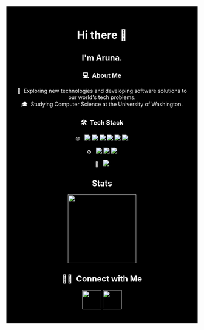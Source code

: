 <div style="background-color: black; color: white; padding: 20px;">
  <h1 align="center">Hi there 👋</h1>

  <h2 align="center">I'm Aruna.</h2>

  <h3 align="center">💻 &nbsp;About Me</h3>

  <p align="center">
    🤔 &nbsp;Exploring new technologies and developing software solutions to our world's tech problems.
    <br>🎓 &nbsp;Studying Computer Science at the University of Washington.
  </p>

  <h3 align="center">🛠 &nbsp;Tech Stack</h3>

  <p align="center">
    🌐 &nbsp;
    <img src="https://img.shields.io/badge/-HTML-181717?style=flat&logo=HTML5&logoColor=E34F26">
    <img src="https://img.shields.io/badge/-CSS-181717?style=flat&logo=CSS3&logoColor=1572B6">
    <img src="https://img.shields.io/badge/-JavaScript-181717?style=flat&logo=javascript&logoColor=F7DF1E">
    <img src="https://img.shields.io/badge/-Bootstrap-181717?style=flat&logo=bootstrap&logoColor=563D7C">
    <img src="https://img.shields.io/badge/-Node.js-181717?style=flat&logo=node.js">
    <img src="https://img.shields.io/badge/-React-181717?style=flat&logo=react">
  </p>

  <p align="center">
    ⚙️ &nbsp;
    <img src="https://img.shields.io/badge/-Git-181717?style=flat&logo=git">
    <img src="https://img.shields.io/badge/-GitHub-181717?style=flat&logo=github">
    <img src="https://img.shields.io/badge/-Markdown-181717?style=flat&logo=markdown">
  </p>

  <p align="center">
    🔧 &nbsp;
    <img src="https://img.shields.io/badge/-Visual%20Studio%20Code-181717?style=flat&logo=visual-studio-code&logoColor=007ACC">
  </p>

  <h2 align="center">Stats</h2>

  <p align="center">
    <a href="https://github.com/AVS1508">
      <img height="180em" src="https://github-readme-stats-eight-theta.vercel.app/api/top-langs/?username=arunasrivastava&theme=radical&layout=compact&exclude_lang=java+r&bg_color=181717&text_color=c9d1d9" />
    </a>
  </p>

  <h2 align="center">🤝🏻 &nbsp;Connect with Me</h2>

  <p align="center">
    <a href="https://www.linkedin.com/in/arunasri"><img src="https://static-00.iconduck.com/assets.00/linkedin-icon-2048x2048-ya5g47j2.png" width="50" height="50"/></a>
    <a href="mailto:arunasrivastava.245@gmail.com"><img src="https://static.vecteezy.com/system/resources/previews/020/964/377/original/gmail-mail-icon-for-web-design-free-png.png" width="50" height="50"/></a>
  </p>

  <!--
  **arunasrivastava/arunasrivastava** is a ✨ _special_ ✨ repository because its `README.md` (this file) appears on your GitHub profile.
  -->
</div>
